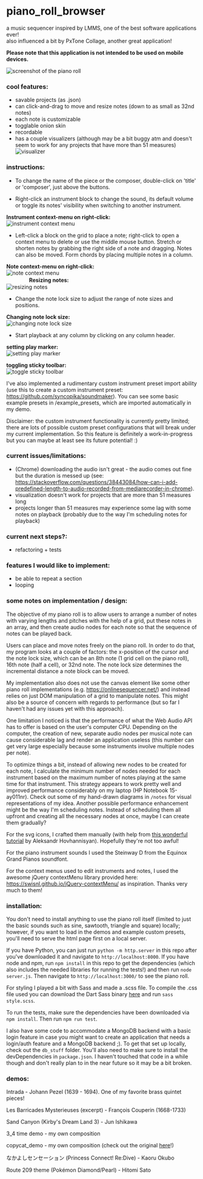 # piano_roll_browser    
a music sequencer inspired by LMMS, one of the best software applications ever!    
also influenced a bit by PxTone Collage, another great application!    
    
**Please note that this application is not intended to be used on mobile devices.**    
    
![screenshot of the piano roll](screenshots/current.png "current look")    
    
### cool features:    
- savable projects (as .json)    
- can click-and-drag to move and resize notes (down to as small as 32nd notes)   
- each note is customizable    
- togglable onion skin    
- recordable    
- has a couple visualizers (although may be a bit buggy atm and doesn't seem to work for any projects that have more than 51 measures)    
![visualizer](screenshots/visualizer.gif "visualizer")    
    
### instructions:    
- To change the name of the piece or the composer, double-click on 'title' or 'composer', just above the buttons.     
    
- Right-click an instrument block to change the sound, its default volume or toggle its notes' visibility when switching to another instrument.    
    
**Instrument context-menu on right-click:**    
![instrument context menu](screenshots/instrument_menu.gif "instrument context menu")   
    
- Left-click a block on the grid to place a note; right-click to open a context menu to delete or use the middle mouse button. Stretch or shorten notes by grabbing the right side of a note and dragging. Notes can also be moved. Form chords by placing multiple notes in a column.    
    
**Note context-menu on right-click:**    
![note context menu](screenshots/note_menu.gif "note context menu")   
　　　　
**Resizing notes:**    
![resizing notes](screenshots/note_resize.gif "resizing notes")    
    
- Change the note lock size to adjust the range of note sizes and positions.    
    
**Changing note lock size:**    
![changing note lock size](screenshots/note_lock.gif "changing note lock size")    
    
- Start playback at any column by clicking on any column header.    
    
**setting play marker:**    
![setting play marker](screenshots/playmarker.gif "setting playback at a certain column with the play marker")    
    
**toggling sticky toolbar:**    
![toggle sticky toolbar](screenshots/sticky_toolbar.gif "toggling the toolbar to be sticky")    
    
I've also implemented a rudimentary custom instrument preset import ability (use this to create a custom instrument preset: https://github.com/syncopika/soundmaker). You can see some basic example presets in /example_presets, which are imported automatically in my demo.    
    
Disclaimer: the custom instrument functionality is currently pretty limited; there are lots of possible custom preset configurations that will break under my current implementation. So this feature is definitely a work-in-progress but you can maybe at least see its future potential! :)    
    
### current issues/limitations:        
- (Chrome) downloading the audio isn't great - the audio comes out fine but the duration is messed up (see: https://stackoverflow.com/questions/38443084/how-can-i-add-predefined-length-to-audio-recorded-from-mediarecorder-in-chrome).    
- visualization doesn't work for projects that are more than 51 measures long
- projects longer than 51 measures may experience some lag with some notes on playback (probably due to the way I'm scheduling notes for playback)
    
### current next steps?:    
- refactoring + tests    
    
### features I would like to implement:    
- be able to repeat a section    
- looping
    
### some notes on implementation / design:    
The objective of my piano roll is to allow users to arrange a number of notes with varying lengths and pitches with the help of a grid, put these notes in an array, and then create audio nodes for each note so that the sequence of notes can be played back.    
    
Users can place and move notes freely on the piano roll. In order to do that, my program looks at a couple of factors: the x-position of the cursor and the note lock size, which can be an 8th note (1 grid cell on the piano roll), 16th note (half a cell), or 32nd note. The note lock size determines the incremental distance a note block can be moved.    
    
My implementation also does not use the canvas element like some other piano roll implementations (e.g. https://onlinesequencer.net/) and instead relies on just DOM manipulation of a grid to manipulate notes. This might also be a source of concern with regards to performance (but so far I haven't had any issues yet with this approach).    
    
One limitation I noticed is that the performance of what the Web Audio API has to offer is based on the user's computer CPU. Depending on the computer, the creation of new, separate audio nodes per musical note can cause considerable lag and render an application useless (this number can get very large especially because some instruments involve multiple nodes per note).    
    
To optimize things a bit, instead of allowing new nodes to be created for each note, I calculate the minimum number of nodes needed for each instrument based on the maximum number of notes playing at the same time for that instrument. This strategy appears to work pretty well and improved performance considerably on my laptop (HP Notebook 15-ay011nr). Check out some of my hand-drawn diagrams in `/notes` for visual representations of my idea. Another possible performance enhancement might be the way I'm scheduling notes. Instead of scheduling them all upfront and creating all the necessary nodes at once, maybe I can create them gradually?
    
For the svg icons, I crafted them manually (with help from [this wonderful tutorial](https://www.aleksandrhovhannisyan.com/blog/svg-tutorial-how-to-code-svg-icons-by-hand/) by Aleksandr Hovhannisyan). Hopefully they're not too awful!    
    
For the piano instrument sounds I used the Steinway D from the Equinox Grand Pianos soundfont.    
    
For the context menus used to edit instruments and notes, I used the awesome jQuery contextMenu library provided here: https://swisnl.github.io/jQuery-contextMenu/ as inspiration. Thanks very much to them!    
    
### installation:    
You don't need to install anything to use the piano roll itself (limited to just the basic sounds such as sine, sawtooth, triangle and square) locally; however, if you want to load in the demos and example custom presets, you'll need to serve the html page first on a local server.    
    
If you have Python, you can just run `python -m http.server` in this repo after you've downloaded it and navigate to `http://localhost:8000`. If you have node and npm, run `npm install` in this repo to get the dependencies (which also includes the needed libraries for running the tests!) and then run `node server.js`. Then navigate to `http://localhost:3000/` to see the piano roll.    
    
For styling I played a bit with Sass and made a .scss file. To compile the .css file used you can download the Dart Sass binary [here](https://github.com/sass/dart-sass/releases/) and run `sass style.scss`.    
    
To run the tests, make sure the dependencies have been downloaded via `npm install`. Then run `npm run test`.    
    
I also have some code to accommodate a MongoDB backend with a basic login feature in case you might want to create an application that needs a login/auth feature and a MongoDB backend ;). To get that set up locally, check out the `db_stuff` folder. You'll also need to make sure to install the devDependencies in `package.json`. I haven't touched that code in a while though and don't really plan to in the near future so it may be a bit broken.    
    
### demos:    
Intrada - Johann Pezel (1639 - 1694). One of my favorite brass quintet pieces!    
    
Les Barricades Mysterieuses (excerpt) - François Couperin (1668-1733)    
    
Sand Canyon (Kirby's Dream Land 3) - Jun Ishikawa
    
3_4 time demo - my own composition    
    
copycat_demo - my own composition (check out the original [here](https://opengameart.org/content/copycat)!)    
    
なかよしセンセーション (Princess Connect! Re:Dive) - Kaoru Okubo    
    
Route 209 theme (Pokémon Diamond/Pearl) - Hitomi Sato
